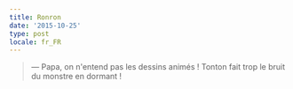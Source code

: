 ```yaml
---
title: Ronron
date: '2015-10-25'
type: post
locale: fr_FR
---
```


> — Papa, on n'entend pas les dessins animés ! Tonton fait trop le bruit du monstre en dormant !

